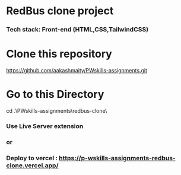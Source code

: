 # RedBus clone project 
### Tech stack: Front-end (HTML,CSS,TailwindCSS)

# Clone this repository
https://github.com/aakashmaity/PWskills-assignments.git


# Go to this Directory
cd .\PWskills-assignments\redbus-clone\


### Use Live Server extension 
### or
### Deploy to vercel : https://p-wskills-assignments-redbus-clone.vercel.app/